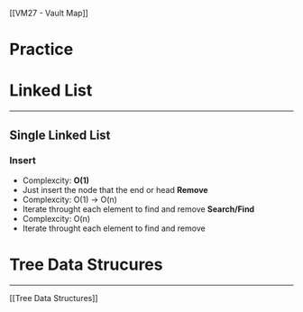 [[VM27 - Vault Map]]
# Practice

# Linked List
---
## Single Linked List
### Insert
- Complexcity: **O(1)**
- Just insert the node that the end or head
**Remove**
- Complexcity: O(1) -> O(n)
- Iterate throught each element to find and remove
**Search/Find**
- Complexcity: O(n)
- Iterate throught each element to find and remove
# Tree Data Strucures
---
[[Tree Data Structures]]
